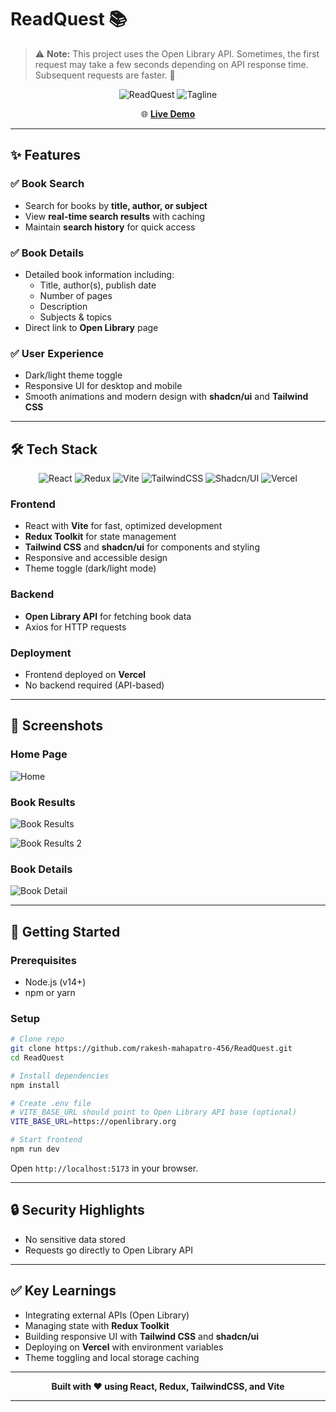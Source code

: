 # ReadQuest 📚

> ⚠️ **Note:** This project uses the Open Library API. Sometimes, the first request may take a few seconds depending on API response time. Subsequent requests are faster. 🚀

<div align="center">

![ReadQuest](https://img.shields.io/badge/ReadQuest-📚-orange?style=for-the-badge&logo=book)
![Tagline](https://img.shields.io/badge/Embark%20on%20your%20next%20great%20reading%20adventure-✨-yellow?style=for-the-badge)



🌐 **[Live Demo](https://read-quest.vercel.app/)**

</div>

---

## ✨ Features

### ✅ Book Search

* Search for books by **title, author, or subject**
* View **real-time search results** with caching
* Maintain **search history** for quick access

### ✅ Book Details

* Detailed book information including:
  * Title, author(s), publish date
  * Number of pages
  * Description
  * Subjects & topics
* Direct link to **Open Library** page

### ✅ User Experience

* Dark/light theme toggle
* Responsive UI for desktop and mobile
* Smooth animations and modern design with **shadcn/ui** and **Tailwind CSS**

---

## 🛠️ Tech Stack

<div align="center">

![React](https://img.shields.io/badge/React-61DAFB?style=for-the-badge&logo=react&logoColor=black)
![Redux](https://img.shields.io/badge/Redux-764ABC?style=for-the-badge&logo=redux&logoColor=white)
![Vite](https://img.shields.io/badge/Vite-646CFF?style=for-the-badge&logo=vite&logoColor=white)
![TailwindCSS](https://img.shields.io/badge/Tailwind-38B2AC?style=for-the-badge&logo=tailwind-css&logoColor=white)
![Shadcn/UI](https://img.shields.io/badge/Shadcn-UI-blue?style=for-the-badge)
![Vercel](https://img.shields.io/badge/Vercel-000000?style=for-the-badge&logo=vercel&logoColor=white)

</div>

### **Frontend**

* React with **Vite** for fast, optimized development
* **Redux Toolkit** for state management
* **Tailwind CSS** and **shadcn/ui** for components and styling
* Responsive and accessible design
* Theme toggle (dark/light mode)

### **Backend**

* **Open Library API** for fetching book data
* Axios for HTTP requests

### **Deployment**

* Frontend deployed on **Vercel**
* No backend required (API-based)

---

## 📸 Screenshots

### Home Page

![Home](https://res.cloudinary.com/dqz5xgr5v/image/upload/v1757772688/Screenshot_2025-09-13_at_19.38.14_vlubik.png)

### Book Results

![Book Results](https://res.cloudinary.com/dqz5xgr5v/image/upload/v1757772698/Screenshot_2025-09-13_at_19.38.31_pxvymt.png)

![Book Results 2](https://res.cloudinary.com/dqz5xgr5v/image/upload/v1757772690/Screenshot_2025-09-13_at_19.38.44_c7vfht.png)

### Book Details

![Book Detail](https://res.cloudinary.com/dqz5xgr5v/image/upload/v1757772690/Screenshot_2025-09-13_at_19.39.16_gmo0z2.png)

---

## 🚀 Getting Started

### **Prerequisites**

* Node.js (v14+)
* npm or yarn

### **Setup**

```bash
# Clone repo
git clone https://github.com/rakesh-mahapatro-456/ReadQuest.git
cd ReadQuest

# Install dependencies
npm install

# Create .env file
# VITE_BASE_URL should point to Open Library API base (optional)
VITE_BASE_URL=https://openlibrary.org

# Start frontend
npm run dev
````

Open `http://localhost:5173` in your browser.

---

## 🔒 Security Highlights

* No sensitive data stored
* Requests go directly to Open Library API

---

## ✅ Key Learnings

* Integrating external APIs (Open Library)
* Managing state with **Redux Toolkit**
* Building responsive UI with **Tailwind CSS** and **shadcn/ui**
* Deploying on **Vercel** with environment variables
* Theme toggling and local storage caching

---

<div align="center">

**Built with ❤️ using React, Redux, TailwindCSS, and Vite**

</div>

---

